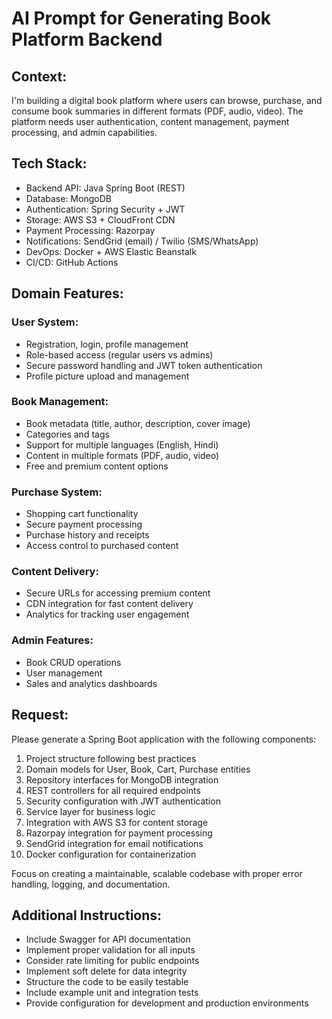 
# AI Prompt for Generating Book Platform Backend

## Context:
I'm building a digital book platform where users can browse, purchase, and consume book summaries in different formats (PDF, audio, video). The platform needs user authentication, content management, payment processing, and admin capabilities.

## Tech Stack:
- Backend API: Java Spring Boot (REST)
- Database: MongoDB
- Authentication: Spring Security + JWT
- Storage: AWS S3 + CloudFront CDN
- Payment Processing: Razorpay
- Notifications: SendGrid (email) / Twilio (SMS/WhatsApp)
- DevOps: Docker + AWS Elastic Beanstalk
- CI/CD: GitHub Actions

## Domain Features:

### User System:
- Registration, login, profile management
- Role-based access (regular users vs admins)
- Secure password handling and JWT token authentication
- Profile picture upload and management

### Book Management:
- Book metadata (title, author, description, cover image)
- Categories and tags
- Support for multiple languages (English, Hindi)
- Content in multiple formats (PDF, audio, video)
- Free and premium content options

### Purchase System:
- Shopping cart functionality
- Secure payment processing
- Purchase history and receipts
- Access control to purchased content

### Content Delivery:
- Secure URLs for accessing premium content
- CDN integration for fast content delivery
- Analytics for tracking user engagement

### Admin Features:
- Book CRUD operations
- User management
- Sales and analytics dashboards

## Request:
Please generate a Spring Boot application with the following components:

1. Project structure following best practices
2. Domain models for User, Book, Cart, Purchase entities
3. Repository interfaces for MongoDB integration
4. REST controllers for all required endpoints
5. Security configuration with JWT authentication
6. Service layer for business logic
7. Integration with AWS S3 for content storage
8. Razorpay integration for payment processing
9. SendGrid integration for email notifications
10. Docker configuration for containerization

Focus on creating a maintainable, scalable codebase with proper error handling, logging, and documentation.

## Additional Instructions:
- Include Swagger for API documentation
- Implement proper validation for all inputs
- Consider rate limiting for public endpoints
- Implement soft delete for data integrity
- Structure the code to be easily testable
- Include example unit and integration tests
- Provide configuration for development and production environments

